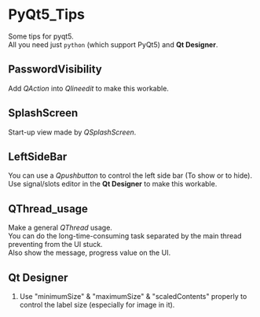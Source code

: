 # PyQt5_Tips
Some tips for pyqt5. <br>
All you need just ```python``` (which support PyQt5) and **Qt Designer**.


## PasswordVisibility
Add _QAction_ into _Qlineedit_ to make this workable.

## SplashScreen
Start-up view made by _QSplashScreen_.

## LeftSideBar
You can use a _Qpushbutton_ to control the left side bar (To show or to hide). <br>
Use signal/slots editor in the **Qt Designer** to make this workable.

## QThread_usage
Make a general _QThread_ usage. <br>
You can do the long-time-consuming task separated by the main thread preventing from the UI stuck. <br>
Also show the message, progress value on the UI.


## Qt Designer
1. Use "minimumSize" & "maximumSize" & "scaledContents" properly to control the label size (especially for image in it).
